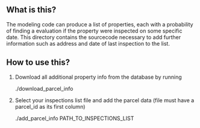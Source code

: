 ## What is this?

The modeling code can produce a list of properties, each with a probability of finding a evaluation if the property
were inspected on some specific date. This directory contains the sourcecode necessary to add further information such
 as address and date of last inspection to the list.

## How to use this?

1. Download all additional property info from the database by running

    ./download_parcel_info
    
2. Select your inspections list file and add the parcel data (file must have a parcel_id as its first column)

   ./add_parcel_info PATH_TO_INSPECTIONS_LIST